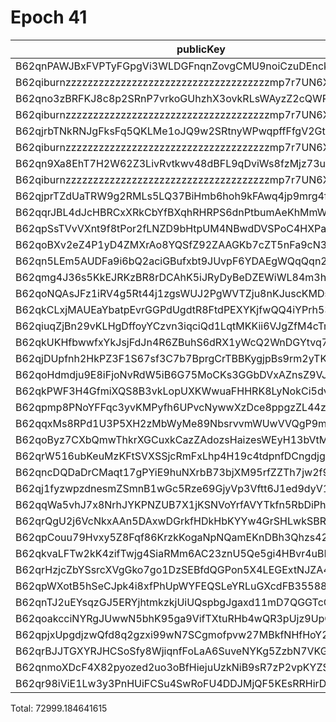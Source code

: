 # Epoch 41

| publicKey                                               | amount         | fee       | amountMina      | feeMina |
|---------------------------------------------------------|----------------|-----------|-----------------|---------|
| B62qnPAWJBxFVPTyFGpgVi3WLDGFnqnZovgCMU9noiCzuDEnckH18ZA | 27062063341424 | 100000000 | 27062.063341424 | 0.1     |
| B62qiburnzzzzzzzzzzzzzzzzzzzzzzzzzzzzzzzzzzzzzmp7r7UN6X | 27062063341424 | 100000000 | 27062.063341424 | 0.1     |
| B62qno3zBRFKJ8c8p2SRnP7vrkoGUhzhX3ovkRLsWAyzZ2cQWRovcdr | 3484705537324  | 100000000 | 3484.705537324  | 0.1     |
| B62qiburnzzzzzzzzzzzzzzzzzzzzzzzzzzzzzzzzzzzzzmp7r7UN6X | 3484705537323  | 100000000 | 3484.705537323  | 0.1     |
| B62qjrbTNkRNJgFksFq5QKLMe1oJQ9w2SRtnyWPwqpffFfgV2GtubWF | 2872068392016  | 100000000 | 2872.068392016  | 0.1     |
| B62qiburnzzzzzzzzzzzzzzzzzzzzzzzzzzzzzzzzzzzzzmp7r7UN6X | 2872068392015  | 100000000 | 2872.068392015  | 0.1     |
| B62qn9Xa8EhT7H2W62Z3LivRvtkwv48dBFL9qDviWs8fzMjz73upbmW | 1271915637698  | 100000000 | 1271.915637698  | 0.1     |
| B62qiburnzzzzzzzzzzzzzzzzzzzzzzzzzzzzzzzzzzzzzmp7r7UN6X | 1271915637697  | 100000000 | 1271.915637697  | 0.1     |
| B62qjprTZdUaTRW9g2RMLs5LQ37BiHmb6hoh9kFAwq4jp9mrg4fLJvK | 986273577547   | 100000000 | 986.273577547   | 0.1     |
| B62qqrJBL4dJcHBRCxXRkCbYfBXqhRHRPS6dnPtbumAeKhMmWzQ3c4b | 986273567975   | 100000000 | 986.273567975   | 0.1     |
| B62qpSsTVvVXnt9f8tPor2fLNZD9bHtpUM4NBwdDVSPoC4HXPaHREyQ | 363673028380   | 100000000 | 363.67302838    | 0.1     |
| B62qoBXv2eZ4P1yD4ZMXrAo8YQSfZ92ZAAGKb7cZT5nFa9cN33YD2ff | 659491092643   | 100000000 | 659.491092643   | 0.1     |
| B62qn5LEm5AUDFa9i6bQ2aciGBufxbt9JUvpF6YDAEgWQqQqn2MSnr7 | 202249085499   | 100000000 | 202.249085499   | 0.1     |
| B62qmg4J36s5KkEJRKzBR8rDCAhK5iJRyDyBeDZEWiWL84m3hGHwY1o | 154336507242   | 100000000 | 154.336507242   | 0.1     |
| B62qoNQAsJFz1iRV4g5Rt44j1zgsWUJ2PgWVTZju8nKJuscKMDsJbNw | 99486033789    | 100000000 | 99.486033789    | 0.1     |
| B62qkCLxjMAUEaYbatpEvrGGPdUgdtR8FtdPEXYKjfwQQ4iYPrh53Yn | 56074349772    | 100000000 | 56.074349772    | 0.1     |
| B62qiuqZjBn29vKLHgDffoyYCzvn3iqciQd1LqtMKKii6VJgZfM4cTm | 23398159396    | 100000000 | 23.398159396    | 0.1     |
| B62qkUKHfbwwfxYkJsjFdJn4R6ZBuhS6dRX1yWcQ2WnDGYtvq74jE4Y | 20982643831    | 100000000 | 20.982643831    | 0.1     |
| B62qjDUpfnh2HkPZ3F1S67sf3C7b7BprgCrTBBKygjpBs9rm2yTK6fb | 18716431129    | 100000000 | 18.716431129    | 0.1     |
| B62qoHdmdju9E8iFjoNvRdW5iB6G75MoCKs3GGbDVxAZnsZ9VJj8kRk | 18313242499    | 100000000 | 18.313242499    | 0.1     |
| B62qkPWF3H4GfmiXQS8B3vkLopUXKWwuaFHHRK8LyNokCi5dvhKvAwT | 10914077608    | 100000000 | 10.914077608    | 0.1     |
| B62qpmp8PNoYFFqc3yvKMPyfh6UPvcNywwXzDce8ppgzZL44z2gSWL2 | 5085260801     | 100000000 | 5.085260801     | 0.1     |
| B62qqxMs8RPd1U3P5XH2zMbWyMe89NbsrvvmWUwVVQgP9mNwZFVAGAx | 3657442474     | 100000000 | 3.657442474     | 0.1     |
| B62qoByz7CXbQmwThkrXGCuxkCazZAdozsHaizesWEyH13bVtMrgBcE | 1628173123     | 100000000 | 1.628173123     | 0.1     |
| B62qrW516ubKeuMzKFtSVXSSjcRmFxLhp4H19c4tdpnfDCngdjgJpZG | 1294507897     | 100000000 | 1.294507897     | 0.1     |
| B62qncDQDaDrCMaqt17gPYiE9huNXrbB73bjXM95rfZZTh7jw2f9EvR | 911454166      | 100000000 | 0.911454166     | 0.1     |
| B62qj1fyzwpzdnesmZSmnB1wGc5Rze69GjyVp3Vftt6J1ed9dyV1BT9 | 293879975      | 100000000 | 0.293879975     | 0.1     |
| B62qqWa5vhJ7x8NrhJYKPNZUB7X1jKSNVoYrfAVYTkfn5RbDiPhxEiz | 217474259      | 100000000 | 0.217474259     | 0.1     |
| B62qrQgU2j6VcNkxAAn5DAxwDGrkfHDkHbKYYw4GrSHLwkSBR5TY6sw | 114944244      | 100000000 | 0.114944244     | 0.1     |
| B62qpCouu79Hvxy5Z8Fqf86KrzkKogaNpNQamEKnDBh3Qhzs42ZAZVE | 107685019      | 100000000 | 0.107685019     | 0.1     |
| B62qkvaLFTw2kK4zifTwjg4SiaRMm6AC23znU5Qe5gi4HBvr4uBLEQu | 97486150       | 100000000 | 0.09748615      | 0.1     |
| B62qrHzjcZbYSsrcXVgGko7go1DzSEBfdQGPon5X4LEGExtNJZA4ECj | 75499841       | 100000000 | 0.075499841     | 0.1     |
| B62qpWXotB5hSeCJpk4i8xfPhUpWYFEQSLeYRLuGXcdFB35588y6tD3 | 37907865       | 100000000 | 0.037907865     | 0.1     |
| B62qnTJ2uEYsqzGJ5ERYjhtmkzkjUiUQspbgJgaxd11mD7QGGTcCrNU | 34011914       | 100000000 | 0.034011914     | 0.1     |
| B62qoakcciNYRgJUwwN5bhK95ga9VifTXtuRHb4wQR3pUjz9UpQmZx3 | 24506035       | 100000000 | 0.024506035     | 0.1     |
| B62qpjxUpgdjzwQfd8q2gzxi99wN7SCgmofpvw27MBkfNHfHoY2VH32 | 14728767       | 100000000 | 0.014728767     | 0.1     |
| B62qrBJJTGXYRJHCSoSfy8WjiqnfFoLaA6SuveNYKg5ZzbN7VKGidbt | 1602230        | 100000000 | 0.00160223      | 0.1     |
| B62qnmoXDcF4X82pyozed2uo3oBfHiejuUzkNiB9sR7zP2vpKYZSrKf | 462197         | 100000000 | 0.000462197     | 0.1     |
| B62qr98iViE1Lw3y3PnHUiFCSu4SwRoFU4DDJMjQF5KEsRRHirDDqDt | 427            | 100000000 | 4.27e-7         | 0.1     |

Total: 72999.184641615
